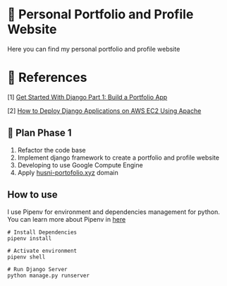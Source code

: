 # 👦 Personal Portfolio and Profile Website

Here you can find my personal portfolio and profile website

# 📖 References

[1] [Get Started With Django Part 1: Build a Portfolio App](https://realpython.com/get-started-with-django-1/)

[2] [How to Deploy Django Applications on AWS EC2 Using Apache](https://medium.com/saarthi-ai/ec2apachedjango-838e3f6014ab)


## 🔰 Plan Phase 1
1. Refactor the code base
2. Implement django framework to create a portfolio and profile website
3. Developing to use Google Compute Engine
4. Apply [husni-portofolio.xyz](husni-portofolio.xyz) domain

## How to use
I use Pipenv for environment and dependencies management for python. You can learn more about Pipenv in [here](https://pipenv.pypa.io/en/latest/)

```
# Install Dependencies
pipenv install

# Activate environment
pipenv shell

# Run Django Server
python manage.py runserver
```